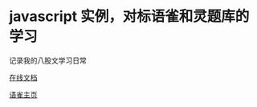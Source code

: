 # javascript 实例，对标语雀和灵题库的学习

记录我的八股文学习日常

[在线文档](https://www.yuque.com/u2402848/ab30za)

[语雀主页](https://www.yuque.com/u2402848)

